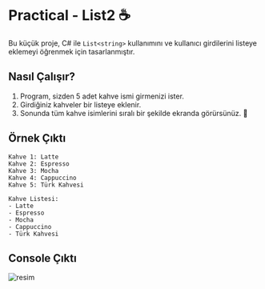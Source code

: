 # Practical - List2 ☕

Bu küçük proje, C# ile `List<string>` kullanımını ve kullanıcı girdilerini listeye eklemeyi öğrenmek için tasarlanmıştır.

## Nasıl Çalışır?

1. Program, sizden 5 adet kahve ismi girmenizi ister.
2. Girdiğiniz kahveler bir listeye eklenir.
3. Sonunda tüm kahve isimlerini sıralı bir şekilde ekranda görürsünüz. 🎉

## Örnek Çıktı

```plaintext
Kahve 1: Latte
Kahve 2: Espresso
Kahve 3: Mocha
Kahve 4: Cappuccino
Kahve 5: Türk Kahvesi

Kahve Listesi:
- Latte
- Espresso
- Mocha
- Cappuccino
- Türk Kahvesi
```

## Console Çıktı
![resim](https://github.com/user-attachments/assets/fc4c23a8-a90b-4bbf-9e01-93f681b89d14)

